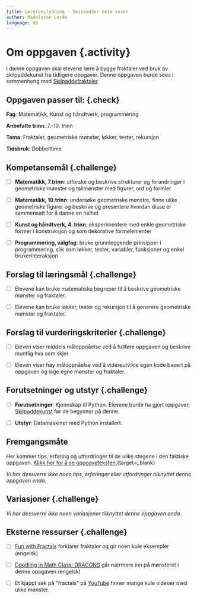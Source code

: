 ```yaml
---
title: Lærerveiledning - Skilpadder hele veien
author: Madeleine Lorås
language: nb
---
```



# Om oppgaven {.activity}

I denne oppgaven skal elevene lære å bygge fraktaler ved bruk av skilpaddekunst
fra tidligere oppgaver. Denne oppgaven burde sees i sammenheng med
[Skilpaddefraktaler](../skilpaddefraktaler/skilpaddefraktaler.html).

## Oppgaven passer til: {.check}

__Fag__: Matematikk, Kunst og håndtverk, programmering

__Anbefalte trinn__: 7.-10. trinn

__Tema__: Fraktaler, geometriske mønster, løkker, tester, rekursjon

__Tidsbruk__: Dobbelttime

## Kompetansemål {.challenge}

- [ ] __Matematikk, 7.trinn__: utforske og beskrive strukturer og forandringer i
  geometriske mønster og tallmønster med figurer, ord og formler

- [ ] __Matematikk, 10.trinn__: undersøke geometriske mønstre, finne ulike
  geometriske figurer og beskrive og presentere hvordan disse er sammensatt for
  å danne en helhet

- [ ] __Kunst og håndtverk, 4. trinn__: eksperimentere med enkle geometriske
  former i konstruksjon og som dekorative formelementer

- [ ] __Programmering, valgfag__: bruke grunnleggende prinsipper i
  programmering, slik som løkker, tester, variabler, funksjoner og enkel
  brukerinteraksjon

## Forslag til læringsmål {.challenge}

- [ ] Elevene kan bruke matematiske begreper til å beskrive geometriske mønster
  og fraktaler.

- [ ] Elevene kan bruke løkker, tester og rekursjon til å generere geometriske
  mønster og fraktaler.

## Forslag til vurderingskriterier {.challenge}

- [ ] Eleven viser middels måloppnåelse ved å fullføre oppgaven og beskrive
  muntlig hva som skjer.

- [ ] Eleven viser høy måloppnåelse ved å videreutvikle egen kode basert på
  oppgaven og lage egne mønster og fraktaler.

## Forutsetninger og utstyr {.challenge}

- [ ] __Forutsetninger__: Kjennskap til Python. Elevene burde ha gjort oppgaven
  [Skilpaddekunst](../skilpaddekunst/skilpaddekunst.html) før de begynner på
  denne.

- [ ] __Utstyr__: Datamaskiner med Python installert.

## Fremgangsmåte

Her kommer tips, erfaring og utfordringer til de ulike stegene i den faktiske
oppgaven. [Klikk her for å se
oppgaveteksten.](../skilpaddefraktaler/skilpaddefraktaler.html){target=_blank}

_Vi har dessverre ikke noen tips, erfaringer eller utfordringer tilknyttet denne
oppgaven enda._

## Variasjoner {.challenge}

_Vi har dessverre ikke noen variasjoner tilknyttet denne oppgaven enda._

## Eksterne ressurser {.challenge}

- [ ] [Fun with Fractals](https://www.youtube.com/watch?v=XwWyTts06tU) forklarer
  fraktaler og gir noen kule eksempler (engelsk)

- [ ] [Doodling in Math Class:
  DRAGONS](https://www.youtube.com/watch?v=EdyociU35u8) går nærmere inn på
  mønsteret i denne oppgaven (engelsk)

- [ ] Et kjappt søk på "fractals" på
  [YouTube](https://www.youtube.com/results?search_query=fractals) finner mange
  kule videoer med ulike mønster.
